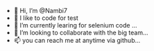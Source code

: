 - 👋 Hi, I’m @Nambi7
- 👀 I like to code for test
- 🌱 I’m currently learing for selenium code ...
- 💞️ I’m looking to collaborate with the big team...
- 📫 you can reach me at anytime via github...

<!---
Nambi7/Nambi7 is a ✨ special ✨ repository because its `README.md` (this file) appears on your GitHub profile.
You can click the Preview link to take a look at your changes.
--->
